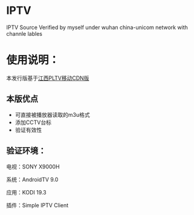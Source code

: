 # IPTV
IPTV Source Verified by myself under wuhan china-unicom network with channle lables

# 使用说明：
本发行版基于[江西PLTV移动CDN版](https://github.com/SPX372928/MyIPTV/blob/master/%E6%B1%9F%E8%A5%BFPLTV%E7%A7%BB%E5%8A%A8CDN%E7%89%88.txt)

## 本版优点
- 可直接被播放器读取的m3u格式
- 添加CCTV台标
- 验证有效性

## 验证环境：
电视：SONY X9000H

系统：AndroidTV 9.0

应用：KODI 19.3

插件：Simple IPTV Client
